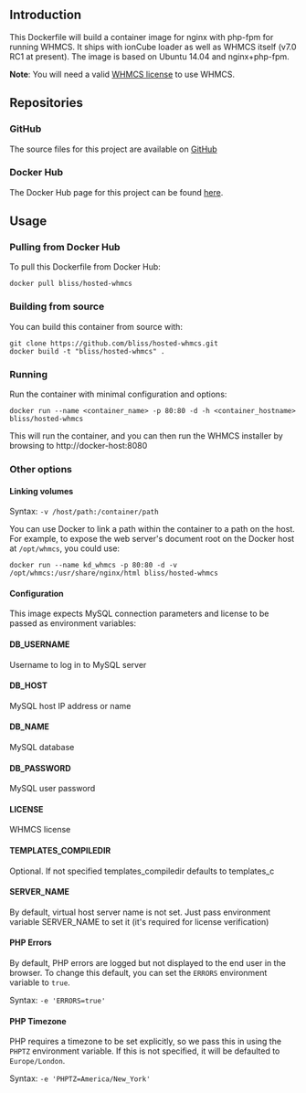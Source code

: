 ## Introduction
This Dockerfile will build a container image for nginx with php-fpm for running WHMCS. It ships with ionCube loader as well as WHMCS itself (v7.0 RC1 at present). The image is based on Ubuntu 14.04 and nginx+php-fpm.

**Note**: You will need a valid [WHMCS license](http://www.whmcs.com) to use WHMCS.

## Repositories

### GitHub
The source files for this project are available on [GitHub](https://github.com/bliss/hosted-whmcs)

### Docker Hub
The Docker Hub page for this project can be found [here](https://hub.docker.com/r/bliss/hosted-whmcs).

## Usage

### Pulling from Docker Hub
To pull this Dockerfile from Docker Hub:

	docker pull bliss/hosted-whmcs

### Building from source
You can build this container from source with:

	git clone https://github.com/bliss/hosted-whmcs.git
	docker build -t "bliss/hosted-whmcs" .

### Running
Run the container with minimal configuration and options:

	docker run --name <container_name> -p 80:80 -d -h <container_hostname> bliss/hosted-whmcs

This will run the container, and you can then run the WHMCS installer by browsing to http://docker-host:8080

### Other options

#### Linking volumes

Syntax: `-v /host/path:/container/path`

You can use Docker to link a path within the container to a path on the host. For example, to expose the web server's document root on the Docker host at `/opt/whmcs`, you could use:

	docker run --name kd_whmcs -p 80:80 -d -v /opt/whmcs:/usr/share/nginx/html bliss/hosted-whmcs

#### Configuration

This image expects MySQL connection parameters and license to be passed as environment variables:

#### DB_USERNAME

Username to log in to MySQL server

#### DB_HOST

MySQL host IP address or name

#### DB_NAME

MySQL database

#### DB_PASSWORD

MySQL user password

#### LICENSE

WHMCS license

#### TEMPLATES_COMPILEDIR

Optional. If not specified templates_compiledir defaults to templates_c

#### SERVER_NAME

By default, virtual host server name is not set. Just pass environment variable SERVER_NAME to set it (it's required for license verification)

#### PHP Errors

By default, PHP errors are logged but not displayed to the end user in the browser. To change this default, you can set the `ERRORS` environment variable to `true`.

Syntax: `-e 'ERRORS=true'`

#### PHP Timezone

PHP requires a timezone to be set explicitly, so we pass this in using the `PHPTZ` environment variable. If this is not specified, it will be defaulted to `Europe/London`.

Syntax: `-e 'PHPTZ=America/New_York'`


